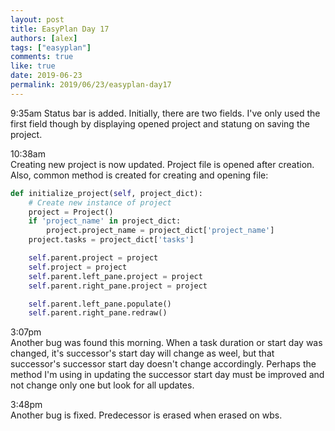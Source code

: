 ```yaml
---
layout: post
title: EasyPlan Day 17
authors: [alex]
tags: ["easyplan"]
comments: true
like: true
date: 2019-06-23
permalink: 2019/06/23/easyplan-day17
---
```

9:35am
Status bar is added. Initially, there are two fields. I've only used the first field though by displaying opened project and statung on saving the project.

10:38am  
Creating new project is now updated. Project file is opened after creation. Also, common method is created for creating and opening file:

```python
def initialize_project(self, project_dict):
    # Create new instance of project
    project = Project()
    if 'project_name' in project_dict:
        project.project_name = project_dict['project_name']
    project.tasks = project_dict['tasks']

    self.parent.project = project
    self.project = project
    self.parent.left_pane.project = project
    self.parent.right_pane.project = project

    self.parent.left_pane.populate()
    self.parent.right_pane.redraw()
```

3:07pm  
Another bug was found this morning. When a task duration or start day was changed, it's successor's start day will change as weel, but that successor's successor start day doesn't change accordingly. Perhaps the method I'm using in updating the successor start day must be improved and not change only one but look for all updates.

3:48pm  
Another bug is fixed. Predecessor is erased when erased on wbs.
